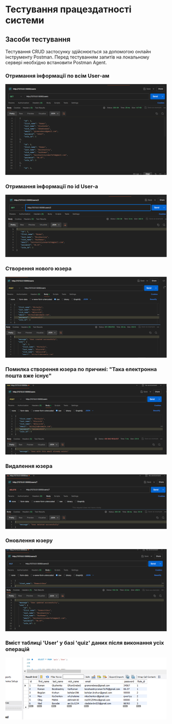 # Тестування працездатності системи

## Засоби тестування
Тестування CRUD застосунку здійснюється за допомогою онлайн інструменту Postman. Перед тестуванням запитів на локальному сервері необхідно встановити Postman Agent.

### Отримання інформації по всім User-ам

<img src="./media/get_all.png">

### Отримання інформації по id User-а

<img src="./media/get_one.png">

### Створення нового юзера

<img src="./media/post_user.png">

### Помилка створення юзера по причині: "Така електронна пошта вже існує"

<img src="./media/already_exists.png">

### Видалення юзера

<img src="./media/deleted_user.png">

### Оновлення юзеру

<img src="./media/changed_name.png">

### Вміст таблиці 'User' у базі 'quiz'  даних після виконання усіх операцій

<img src="./media/table_info.png">